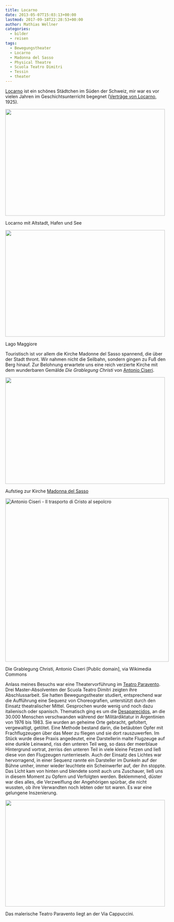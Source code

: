 ```yaml
---
title: Locarno
date: 2013-05-07T15:03:13+00:00
lastmod: 2017-09-18T22:28:53+00:00
author: Mathias Wellner
categories:
  - bilder
  - reisen
tags:
  - Bewegungstheater
  - Locarno
  - Madonna del Sasso
  - Physical Theatre
  - Scuola Teatro Dimitri
  - Tessin
  - theater
---
```

[Locarno](http://de.wikipedia.org/wiki/Locarno) ist ein schönes Städtchen im Süden der Schweiz, mir war es vor vielen Jahren im Geschichtsunterricht begegnet ([Verträge von Locarno](http://de.wikipedia.org/wiki/Vertr%C3%A4ge_von_Locarno), 1925). 

<div style="width: 510px" class="wp-caption aligncenter">
  <img src="https://lh3.googleusercontent.com/-fOwg-usfr84/UYjwf8SjkXI/AAAAAAAABIQ/PWBmM1eDc2w/s800/MW_20130503_2074.jpg" height="334" width="500" />
  
  <p class="wp-caption-text">
    Locarno mit Altstadt, Hafen und See<br />
  </p>
</div>

<div style="width: 510px" class="wp-caption aligncenter">
  <img src="https://lh3.googleusercontent.com/-TLvAFJYnWIg/UYjweLtKHOI/AAAAAAAABHo/x3-OKWf9BEU/s800/MW_20130503_2051.jpg" height="334" width="500" />
  
  <p class="wp-caption-text">
    Lago Maggiore<br />
  </p>
</div>

Touristisch ist vor allem die Kirche Madonne del Sasso spannend, die über der Stadt thront. Wir nahmen nicht die Seilbahn, sondern gingen zu Fuß den Berg hinauf. Zur Belohnung erwartete uns eine reich verzierte Kirche mit dem wunderbaren Gemälde _Die Grablegung Christi_ von [Antonio Ciseri](http://de.wikipedia.org/wiki/Antonio_Ciseri). 

<div style="width: 510px" class="wp-caption aligncenter">
  <img src="https://lh5.googleusercontent.com/-9376DVxMCnU/UYjwe7-ptEI/AAAAAAAABIE/9scFor9ISRM/s800/MW_20130503_2064.jpg" height="334" width="500" />
  
  <p class="wp-caption-text">
    Aufstieg zur Kirche <a href="http://de.wikipedia.org/wiki/Madonna_del_Sasso">Madonna del Sasso</a><br />
  </p>
</div>

<div style="width: 522px" class="wp-caption aligncenter">
  <a title="Antonio Ciseri [Public domain], via Wikimedia Commons" href="http://commons.wikimedia.org/wiki/File%3AAntonio_Ciseri_-_Il_trasporto_di_Cristo_al_sepolcro.jpg"><img width="512" alt="Antonio Ciseri - Il trasporto di Cristo al sepolcro" src="http://upload.wikimedia.org/wikipedia/commons/7/79/Antonio_Ciseri_-_Il_trasporto_di_Cristo_al_sepolcro.jpg" /></a>
  
  <p class="wp-caption-text">
    Die Grablegung Christi, Antonio Ciseri [Public domain], via Wikimedia Commons<br />
  </p>
</div>

Anlass meines Besuchs war eine Theatervorführung im [Teatro Paravento](http://www.teatro-paravento.ch/). Drei Master-Absolventen der Scuola Teatro Dimitri zeigten ihre Abschlussarbeit. Sie hatten Bewegungstheater studiert, entsprechend war die Aufführung eine Sequenz von Choreografien, unterstützt durch den Einsatz theatralischer Mittel. Gesprochen wurde wenig und noch dazu italienisch oder spanisch. Thematisch ging es um die [Desaparecidos](http://de.wikipedia.org/wiki/Desaparecidos), an die 30.000 Menschen verschwanden während der Militärdiktatur in Argentinien von 1976 bis 1983. Sie wurden an geheime Orte gebracht, gefoltert, vergewaltigt, getötet. Eine Methode bestand darin, die betäubten Opfer mit Frachflugzeugen über das Meer zu fliegen und sie dort rauszuwerfen. Im Stück wurde diese Praxis angedeutet, eine Darstellerin malte Flugzeuge auf eine dunkle Leinwand, riss den unteren Teil weg, so dass der meerblaue Hintergrund vortrat, zerriss den unteren Teil in viele kleine Fetzen und ließ diese von den Flugzeugen runterrieseln. Auch der Einsatz des Lichtes war hervorragend, in einer Sequenz rannte ein Darsteller im Dunkeln auf der Bühne umher, immer wieder leuchtete ein Scheinwerfer auf, der ihn stoppte. Das Licht kam von hinten und blendete somit auch uns Zuschauer, ließ uns in diesem Moment zu Opfern und Verfolgten werden. Beklemmend, düster war dies alles, die Verzweiflung der Angehörigen spürbar, die nicht wussten, ob ihre Verwandten noch lebten oder tot waren. Es war eine gelungene Inszenierung. 

<div style="width: 510px" class="wp-caption aligncenter">
  <img src="https://lh4.googleusercontent.com/-6kfFoUB3_RA/UYjwgVxC2GI/AAAAAAAABIc/paJ7Rh_JY9A/s800/MW_20130503_2077.jpg" height="334" width="500" />
  
  <p class="wp-caption-text">
    Das malerische Teatro Paravento liegt an der Via Cappuccini.<br />
  </p>
</div>